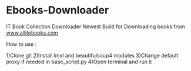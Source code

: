 # Ebooks-Downloader
IT Book Collection Downloader
Newest Build for Downloading books from www.allitebooks.com

How to use :

1)Clone git
2)Install lmxl and beautifulsoup4 modules
3)Change default proxy if needed in base_script.py
4)Open terminal and run it
